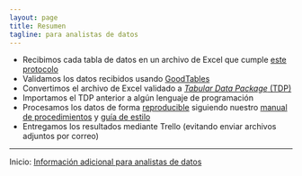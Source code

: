 ```yaml
---
layout: page
title: Resumen
tagline: para analistas de datos
---
```


- Recibimos cada tabla de datos en un archivo de Excel que cumple [este protocolo](../index.html)
- Validamos los datos recibidos usando [GoodTables](https://goodtables.readthedocs.io)
- Convertimos el archivo de Excel validado a [_Tabular Data Package_ (TDP)](https://frictionlessdata.io/docs/tabular-data-package/)
- Importamos el TDP anterior a algún lenguaje de programación
- Procesamos los datos de forma [reproducible](http://kbroman.org/steps2rr/) siguiendo nuestro [manual de procedimientos](https://bitbucket.org/IslasGECI/analisis/src/default/README.md) y [guía de estilo](https://bitbucket.org/IslasGECI/analisis/src/default/referencias/guia-estilo.md)
- Entregamos los resultados mediante Trello (evitando enviar archivos adjuntos por correo)

---

Inicio: [Información adicional para analistas de datos](index.html)
